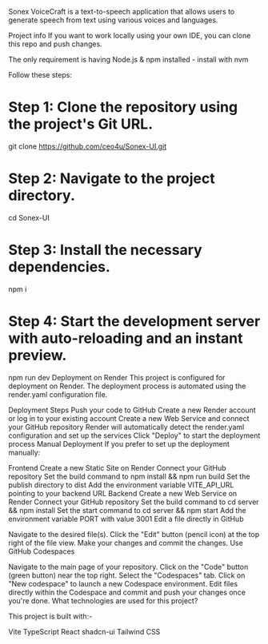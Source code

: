 
Sonex VoiceCraft is a text-to-speech application that allows users to generate speech from text using various voices and languages.

Project info
If you want to work locally using your own IDE, you can clone this repo and push changes.

The only requirement is having Node.js & npm installed - install with nvm

Follow these steps:

# Step 1: Clone the repository using the project's Git URL.
git clone https://github.com/ceo4u/Sonex-UI.git

# Step 2: Navigate to the project directory.
cd Sonex-UI

# Step 3: Install the necessary dependencies.
npm i

# Step 4: Start the development server with auto-reloading and an instant preview.
npm run dev
Deployment on Render
This project is configured for deployment on Render. The deployment process is automated using the render.yaml configuration file.

Deployment Steps
Push your code to GitHub
Create a new Render account or log in to your existing account
Create a new Web Service and connect your GitHub repository
Render will automatically detect the render.yaml configuration and set up the services
Click "Deploy" to start the deployment process
Manual Deployment
If you prefer to set up the deployment manually:

Frontend
Create a new Static Site on Render
Connect your GitHub repository
Set the build command to npm install && npm run build
Set the publish directory to dist
Add the environment variable VITE_API_URL pointing to your backend URL
Backend
Create a new Web Service on Render
Connect your GitHub repository
Set the build command to cd server && npm install
Set the start command to cd server && npm start
Add the environment variable PORT with value 3001
Edit a file directly in GitHub

Navigate to the desired file(s).
Click the "Edit" button (pencil icon) at the top right of the file view.
Make your changes and commit the changes.
Use GitHub Codespaces

Navigate to the main page of your repository.
Click on the "Code" button (green button) near the top right.
Select the "Codespaces" tab.
Click on "New codespace" to launch a new Codespace environment.
Edit files directly within the Codespace and commit and push your changes once you're done.
What technologies are used for this project?


This project is built with:-

Vite
TypeScript
React
shadcn-ui
Tailwind CSS
